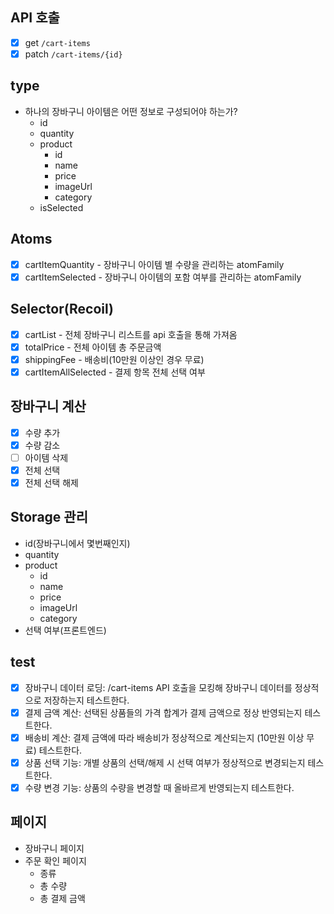 ## API 호출

- [x] get `/cart-items`
- [x] patch `/cart-items/{id}`

## type

- 하나의 장바구니 아이템은 어떤 정보로 구성되어야 하는가?
  - id
  - quantity
  - product
    - id
    - name
    - price
    - imageUrl
    - category
  - isSelected

## Atoms

- [x] cartItemQuantity - 장바구니 아이템 별 수량을 관리하는 atomFamily
- [x] cartItemSelected - 장바구니 아이템의 포함 여부를 관리하는 atomFamily

## Selector(Recoil)

- [x] cartList - 전체 장바구니 리스트를 api 호출을 통해 가져옴
- [x] totalPrice - 전체 아이템 총 주문금액
- [x] shippingFee - 배송비(10만원 이상인 경우 무료)
- [x] cartItemAllSelected - 결제 항목 전체 선택 여부

## 장바구니 계산

- [x] 수량 추가
- [x] 수량 감소
- [ ] 아이템 삭제
- [x] 전체 선택
- [x] 전체 선택 해제

## Storage 관리

- id(장바구니에서 몇번째인지)
- quantity
- product
  - id
  - name
  - price
  - imageUrl
  - category
- 선택 여부(프론트엔드)

## test

- [x] 장바구니 데이터 로딩: /cart-items API 호출을 모킹해 장바구니 데이터를 정상적으로 저장하는지 테스트한다.
- [x] 결제 금액 계산: 선택된 상품들의 가격 합계가 결제 금액으로 정상 반영되는지 테스트한다.
- [x] 배송비 계산: 결제 금액에 따라 배송비가 정상적으로 계산되는지 (10만원 이상 무료) 테스트한다.
- [x] 상품 선택 기능: 개별 상품의 선택/해제 시 선택 여부가 정상적으로 변경되는지 테스트한다.
- [x] 수량 변경 기능: 상품의 수량을 변경할 때 올바르게 반영되는지 테스트한다.

## 페이지

- 장바구니 페이지
- 주문 확인 페이지
  - 종류
  - 총 수량
  - 총 결제 금액
